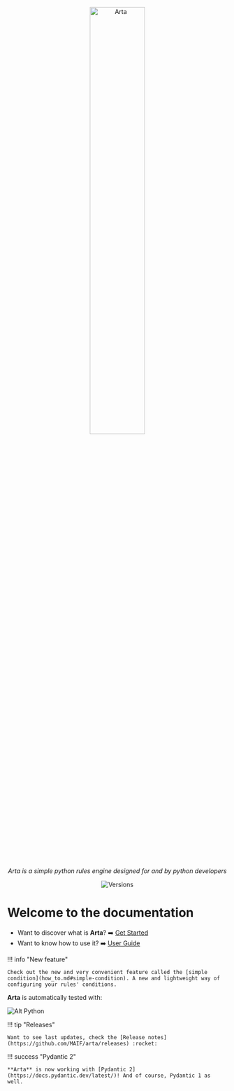 <p align="center">
  <a href="https://pages.github.com/MAIF/arta/"><img src="../assets/img/arta-fond-clair.svg" alt="Arta" width="50%"></a>
</p>
<p align="center">
    <em>Arta is a simple python rules engine designed for and by python developers</em>
</p>
<p align="center">
    <img src="https://img.shields.io/pypi/v/arta" alt="Versions">
</p>

# Welcome to the documentation

* Want to discover what is **Arta**? :arrow_right: [Get Started](a_simple_example.md)
* Want to know how to use it? :arrow_right: [User Guide](how_to.md)

!!! info "New feature"

    Check out the new and very convenient feature called the [simple condition](how_to.md#simple-condition). A new and lightweight way of configuring your rules' conditions.

**Arta** is automatically tested with:

![Alt Python](https://img.shields.io/pypi/pyversions/arta)

!!! tip "Releases"
    
    Want to see last updates, check the [Release notes](https://github.com/MAIF/arta/releases) :rocket:

!!! success "Pydantic 2"

    **Arta** is now working with [Pydantic 2](https://docs.pydantic.dev/latest/)! And of course, Pydantic 1 as well.
